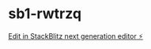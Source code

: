 # sb1-rwtrzq

[Edit in StackBlitz next generation editor ⚡️](https://stackblitz.com/~/github.com/wangkaifn/sb1-rwtrzq)